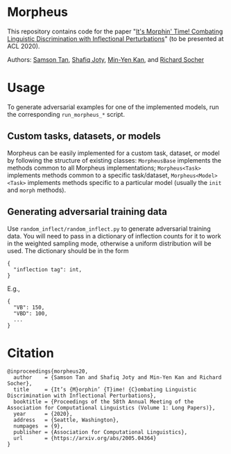 # Morpheus
This repository contains code for the paper "[It's Morphin' Time! Combating Linguistic Discrimination with Inflectional Perturbations](https://arxiv.org/abs/2005.04364)" (to be presented at ACL 2020).

Authors: [Samson Tan](https://samsontmr.github.io), [Shafiq Joty](https://raihanjoty.github.io), [Min-Yen Kan](https://comp.nus.edu.sg/~kanmy), and [Richard Socher](https://socher.org)


# Usage
To generate adversarial examples for one of the implemented models, run the corresponding `run_morpheus_*` script.

## Custom tasks, datasets, or models
Morpheus can be easily implemented for a custom task, dataset, or model by following the structure of existing classes:
`MorpheusBase` implements the methods common to all Morpheus implementations; `Morpheus<Task>` implements methods common to a specific task/dataset, `Morpheus<Model><Task>` implements methods specific to a particular model (usually the `init` and `morph` methods).

## Generating adversarial training data
Use `random_inflect/random_inflect.py` to generate adversarial training data. You will need to pass in a dictionary of inflection counts for it to work in the weighted sampling mode, otherwise a uniform distribution will be used. The dictionary should be in the form 

```
{
  "inflection tag": int,
}
```
E.g.,
```
{
  "VB": 150,
  "VBD": 100,
  ...
}
```

# Citation
```
@inproceedings{morpheus20,
  author    = {Samson Tan and Shafiq Joty and Min-Yen Kan and Richard Socher},
  title     = {It’s {M}orphin’ {T}ime! {C}ombating Linguistic Discrimination with Inflectional Perturbations},
  booktitle = {Proceedings of the 58th Annual Meeting of the Association for Computational Linguistics (Volume 1: Long Papers)},
  year      = {2020},
  address   = {Seattle, Washington},
  numpages  = {9},
  publisher = {Association for Computational Linguistics},
  url       = {https://arxiv.org/abs/2005.04364}
}
```
